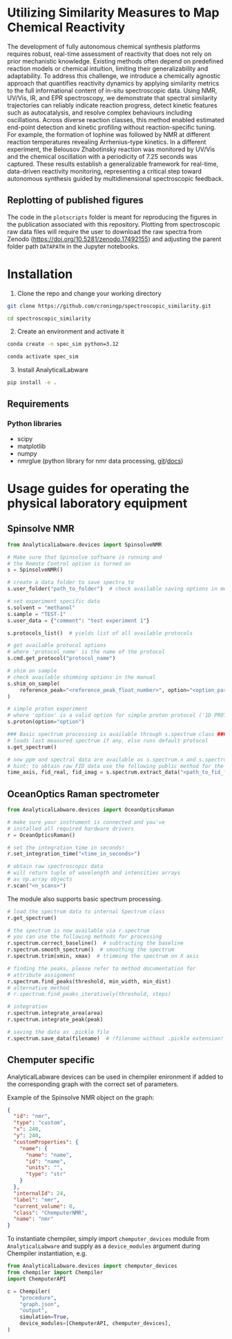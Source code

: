 # Utilizing Similarity Measures to Map Chemical Reactivity

The development of fully autonomous chemical synthesis platforms requires robust, real-time assessment of reactivity that does not rely on prior mechanistic knowledge. Existing methods often depend on predefined reaction models or chemical intuition, limiting their generalizability and adaptability. To address this challenge, we introduce a chemically agnostic approach that quantifies reactivity dynamics by applying similarity metrics to the full informational content of in-situ spectroscopic data. Using NMR, UV/Vis, IR, and EPR spectroscopy, we demonstrate that spectral similarity trajectories can reliably indicate reaction progress, detect kinetic features such as autocatalysis, and resolve complex behaviours including oscillations. Across diverse reaction classes, this method enabled estimated end-point detection and kinetic profiling without reaction-specific tuning. For example, the formation of lophine was followed by NMR at different reaction temperatures revealing Arrhenius-type kinetics. In a different experiment, the Belousov Zhabotinsky reaction was monitored by UV/Vis and the chemical oscillation with a periodicity of 7.25 seconds was captured. These results establish a generalizable framework for real-time, data-driven reactivity monitoring, representing a critical step toward autonomous synthesis guided by multidimensional spectroscopic feedback.

## Replotting of published figures

The code in the `plotscripts` folder is meant for reproducing the figures in the publication associated with this repository. Plotting from spectroscopic raw data files will require the user to download the raw spectra from Zenodo (https://doi.org/10.5281/zenodo.17492155) and adjusting the parent folder path `DATAPATH` in the Jupyter notebooks.

# Installation

1. Clone the repo and change your working directory

```bash
git clone https://github.com/croningp/spectroscopic_similarity.git

cd spectroscopic_similarity
```

2. Create an environment and activate it

```bash
conda create -n spec_sim python=3.12
```

```bash
conda activate spec_sim
```

3. Install AnalyticalLabware

```bash
pip install -e .
```

## Requirements

### Python libraries

- scipy
- matplotlib
- numpy
- nmrglue (python library for nmr data processing, [git][nmrglue-git]/[docs][nmrglue-docs])

# Usage guides for operating the physical laboratory equipment

## Spinsolve NMR

```python
from AnalyticalLabware.devices import SpinsolveNMR

# Make sure that Spinsolve software is running and
# the Remote Control option is turned on
s = SpinsolveNMR()

# create a data folder to save spectra to
s.user_folder("path_to_folder")  # check available saving options in method doc

# set experiment specific data
s.solvent = "methanol"
s.sample = "TEST-1"
s.user_data = {"comment": "test experiment 1"}

s.protocols_list()  # yields list of all available protocols

# get available protocol options
# where 'protocol_name' is the name of the protocol
s.cmd.get_protocol("protocol_name")

# shim on sample
# check available shimming options in the manual
s.shim_on_sample(
    reference_peak="<reference_peak_float_number>", option="<option_parameter>"
)

# simple proton experiment
# where 'option' is a valid option for simple proton protocol ('1D PROTON')
s.proton(option="option")

### Basic spectrum processing is available through s.spectrum class ###
# loads last measured spectrum if any, else runs default protocol
s.get_spectrum()

# now ppm and spectral data are available as s.spectrum.x and s.spectrum.y
# hint: to obtain raw FID data use the following public method for the 'data.1d' file
time_axis, fid_real, fid_imag = s.spectrum.extract_data("<path_to_fid_file>")
```

## OceanOptics Raman spectrometer

```python
from AnalyticalLabware.devices import OceanOpticsRaman

# make sure your instrument is connected and you've
# installed all required hardware drivers
r = OceanOpticsRaman()

# set the integration time in seconds!
r.set_integration_time("<time_in_seconds>")

# obtain raw spectroscopic data
# will return tuple of wavelength and intensities arrays
# as np.array objects
r.scan("<n_scans>")
```

The module also supports basic spectrum processing.

```python
# load the spectrum data to internal Spectrum class
r.get_spectrum()

# the spectrum is now available via r.spectrum
# you can use the following methods for processing
r.spectrum.correct_baseline()  # subtracting the baseline
r.spectrum.smooth_spectrum()  # smoothing the spectrum
r.spectrum.trim(xmin, xmax)  # trimming the spectrum on X axis

# finding the peaks, please refer to method documentation for
# attribute assignment
r.spectrum.find_peaks(threshold, min_width, min_dist)
# alternative method
# r.spectrum.find_peaks_iteratively(threshold, steps)

# integration
r.spectrum.integrate_area(area)
r.spectrum.integrate_peak(peak)

# saving the data as .pickle file
r.spectrum.save_data(filename)  # !filename without .pickle extension!
```

## Chemputer specific

AnalyticalLabware devices can be used in chempiler enironment if added to the corresponding graph with the correct set of parameters.

Example of the Spinsolve NMR object on the graph:

```json
{
  "id": "nmr",
  "type": "custom",
  "x": 240,
  "y": 240,
  "customProperties": {
    "name": {
      "name": "name",
      "id": "name",
      "units": "",
      "type": "str"
    }
  },
  "internalId": 24,
  "label": "nmr",
  "current_volume": 0,
  "class": "ChemputerNMR",
  "name": "nmr"
}
```

To instantiate chempiler, simply import `chemputer_devices` module from `AnalyticalLabware` and supply as a `device_modules` argument during Chempiler instantiation, e.g.

```python
from AnalyticalLabware.devices import chemputer_devices
from chempiler import Chempiler
import ChemputerAPI

c = Chempiler(
    "procedure",
    "graph.json",
    "output",
    simulation=True,
    device_modules=[ChemputerAPI, chemputer_devices],
)
```

[nmrglue-docs]: https://nmrglue.readthedocs.io/en/latest/index.html
[nmrglue-git]: https://github.com/jjhelmus/nmrglue
